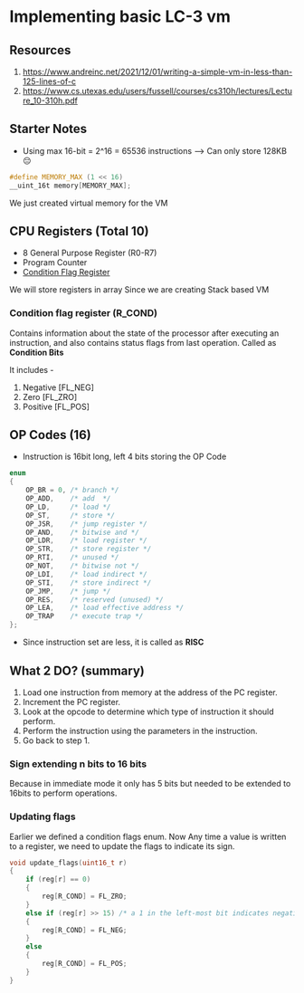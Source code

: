 # Implementing basic LC-3 vm

## Resources 
1. https://www.andreinc.net/2021/12/01/writing-a-simple-vm-in-less-than-125-lines-of-c
2. https://www.cs.utexas.edu/users/fussell/courses/cs310h/lectures/Lecture_10-310h.pdf

## Starter Notes
- Using max 16-bit = 2^16 = 65536 instructions --> Can only store 128KB 😔
```c
#define MEMORY_MAX (1 << 16)
__uint_16t memory[MEMORY_MAX];
```
We just created virtual memory for the VM

## CPU Registers (Total 10)
- 8 General Purpose Register (R0-R7)
- Program Counter 
- [Condition Flag Register](#condition-flag-register-r_cond)  

We will store registers in array Since we are creating Stack based VM

### Condition flag register (R_COND)
Contains information about the state of the processor after executing an instruction, and also contains status flags from last operation. Called as **Condition Bits**

It includes - 
1. Negative [FL_NEG]
2. Zero [FL_ZRO]
3. Positive [FL_POS]

## OP Codes (16)
- Instruction is 16bit long, left 4 bits storing the OP Code 
```c
enum
{
    OP_BR = 0, /* branch */
    OP_ADD,    /* add  */
    OP_LD,     /* load */
    OP_ST,     /* store */
    OP_JSR,    /* jump register */
    OP_AND,    /* bitwise and */
    OP_LDR,    /* load register */
    OP_STR,    /* store register */
    OP_RTI,    /* unused */
    OP_NOT,    /* bitwise not */
    OP_LDI,    /* load indirect */
    OP_STI,    /* store indirect */
    OP_JMP,    /* jump */
    OP_RES,    /* reserved (unused) */
    OP_LEA,    /* load effective address */
    OP_TRAP    /* execute trap */
};
```
- Since instruction set are less, it is called as **RISC**

## What 2 DO? (summary)
1. Load one instruction from memory at the address of the PC register.
2. Increment the PC register.
3. Look at the opcode to determine which type of instruction it should perform.
4. Perform the instruction using the parameters in the instruction.
5. Go back to step 1.

### Sign extending n bits to 16 bits
Because in immediate mode it only has 5 bits but needed to be extended to 16bits to perform operations.

### Updating flags 
Earlier we defined a condition flags enum. Now Any time a value is written to a register, we need to update the flags to indicate its sign.

```c
void update_flags(uint16_t r)
{
    if (reg[r] == 0)
    {
        reg[R_COND] = FL_ZRO;
    }
    else if (reg[r] >> 15) /* a 1 in the left-most bit indicates negative */
    {
        reg[R_COND] = FL_NEG;
    }
    else
    {
        reg[R_COND] = FL_POS;
    }
}
```